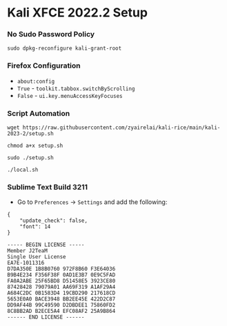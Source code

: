 # Kali XFCE 2022.2 Setup

### No Sudo Password Policy
```
sudo dpkg-reconfigure kali-grant-root
```

### Firefox Configuration
- `about:config`
- `True` - `toolkit.tabbox.switchByScrolling`
- `False` - `ui.key.menuAccessKeyFocuses`

### Script Automation
```
wget https://raw.githubusercontent.com/zyairelai/kali-rice/main/kali-2023-2/setup.sh
```
```
chmod a+x setup.sh
```
```
sudo ./setup.sh
```
```
./local.sh
```

### Sublime Text Build 3211
- Go to `Preferences` -> `Settings` and add the following:
```
{
	"update_check": false,
	"font": 14
}
```
```
----- BEGIN LICENSE -----
Member J2TeaM
Single User License
EA7E-1011316
D7DA350E 1B8B0760 972F8B60 F3E64036
B9B4E234 F356F38F 0AD1E3B7 0E9C5FAD
FA0A2ABE 25F65BD8 D51458E5 3923CE80
87428428 79079A01 AA69F319 A1AF29A4
A684C2DC 0B1583D4 19CBD290 217618CD
5653E0A0 BACE3948 BB2EE45E 422D2C87
DD9AF44B 99C49590 D2DBDEE1 75860FD2
8C8BB2AD B2ECE5A4 EFC08AF2 25A9B864
------ END LICENSE ------
```
